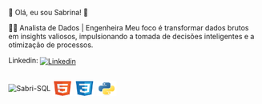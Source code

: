 🌟 Olá, eu sou Sabrina! 🌟


👩‍💻 Analista de Dados | Engenheira
Meu foco é transformar dados brutos em insights valiosos, impulsionando a tomada de decisões inteligentes e a otimização de processos.

<p>Linkedin:   <a href="https://www.linkedin.com/in/silva-sabris/" target="blank"><img align="center" src="https://img.shields.io/badge/LinkedIn-0077B5?style=for-the-badge&logo=linkedin&logoColor=white" alt="Linkedin"/></a>
 <br>
<div style="display: inline_block"><br>
  <img align="center" alt="Sabri-SQL" height="30" width="40" src="https://img.shields.io/badge/MySQL-00000F?style=for-the-badge&logo=mysql&logoColor=white">
  <img align="center" alt="Sabri-HTML" height="30" width="40" src="https://raw.githubusercontent.com/devicons/devicon/master/icons/html5/html5-original.svg">
  <img align="center" alt="Sabri-CSS" height="30" width="40" src="https://raw.githubusercontent.com/devicons/devicon/master/icons/css3/css3-original.svg">
  <img align="center" alt="Sabri-Python" height="30" width="40" src="https://raw.githubusercontent.com/devicons/devicon/master/icons/python/python-original.svg">
</div>
